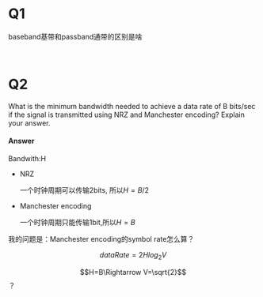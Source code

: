 # Q1

baseband基带和passband通带的区别是啥

<br/>

# Q2

What is the minimum bandwidth needed to achieve a data rate of B bits/sec if the signal is transmitted using NRZ and Manchester encoding? Explain your answer.

#### Answer

Bandwith:H 

- NRZ

  一个时钟周期可以传输2bits, 所以$H=B/2$

- Manchester encoding

  一个时钟周期只能传输1bit,所以$H=B$

我的问题是：Manchester encoding的symbol rate怎么算？

$$dataRate=2Hlog_2V$$

$$H=B\Rightarrow V=\sqrt{2}$$？

